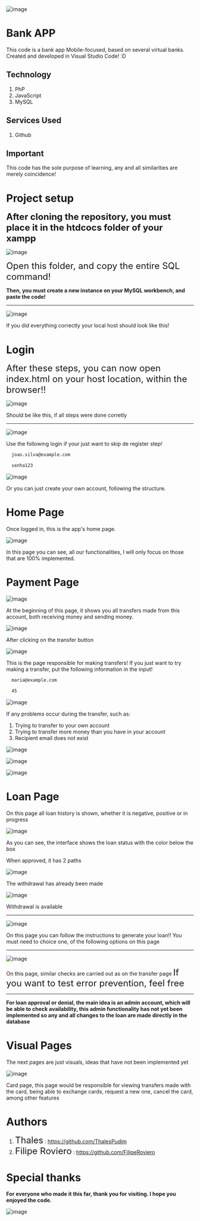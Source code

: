 ![image](https://github.com/ThalesPudim/BankSystemAPP/assets/160556088/a9f588c0-8be2-4b98-8fac-709447666aae)

# Bank APP
This code is a bank app Mobile-focused, based on several virtual banks. Created and developed in Visual Studio Code! :D

## Technology

1. PhP
2. JavaScript
3. MySQL

## Services Used

1. Github

## Important

This code has the sole purpose of learning, any and all similarities are merely coincidence! 

# Project setup

**<span style="font-size:24px;">After cloning the repository, you must place it in the htdcocs folder of your xampp</span>**

![image](https://github.com/ThalesPudim/BankSystemAPP/assets/160556088/37e56e13-48a8-40ca-8032-272d7468fe3f)

<span style="font-size:24px;">Open this folder, and copy the entire SQL command!</span>

**Then, you must create a new instance on your MySQL workbench, and paste the code!**

***

![image](https://github.com/ThalesPudim/BankSystemAPP/assets/160556088/daa4c053-0647-4c9c-95bd-176e05a19c7c)

If you did everything correctly your local host should look like this!

# Login

<span style="font-size:24px;">After these steps, you can now open index.html on your host location, within the browser!!</span>

![image](https://github.com/ThalesPudim/BankSystemAPP/assets/160556088/f6d1f90a-7758-467d-8a49-ab18c6009327)

Should be like this, if all steps were done corretly 

***

![image](https://github.com/ThalesPudim/BankSystemAPP/assets/160556088/ca483a7c-515d-4867-8405-169d99fc6c00)

Use the following login if your just want to skip de register step!

```bash
  joao.silva@example.com
```
```bash
  senha123
```

![image](https://github.com/ThalesPudim/BankSystemAPP/assets/160556088/5d39fa5e-b037-401d-bcdf-f19c4cfda3f5)

Or you can just create your own account, following the structure.

# Home Page

Once logged in, this is the app's home page.

![image](https://github.com/ThalesPudim/BankSystemAPP/assets/160556088/939968ed-a7ba-4d9b-a8e0-1757c0c80026)

In this page you can see, all our functionalities, I will only focus on those that are 100% implemented.

# Payment Page

![image](https://github.com/ThalesPudim/BankSystemAPP/assets/160556088/306e1d57-d54a-4560-976a-dd8720fd68b0)

At the beginning of this page, it shows you all transfers made from this account, both receiving money and sending money.

![image](https://github.com/ThalesPudim/BankSystemAPP/assets/160556088/e2c16d55-01dc-488a-94f9-2b27c76c1b44)

After clicking on the transfer button

![image](https://github.com/ThalesPudim/BankSystemAPP/assets/160556088/bb376cb6-0f8b-4e7a-810c-469fb5e09472)

This is the page responsible for making transfers! 
If you just want to try making a transfer, put the following information in the input!

```bash
  maria@example.com
```
```bash
  45
```
![image](https://github.com/ThalesPudim/BankSystemAPP/assets/160556088/f0e2efaf-991b-47ea-87af-d69ea7dc2c52)

If any problems occur during the transfer, such as:

1. Trying to transfer to your own account
2. Trying to transfer more money than you have in your account
3. Recipient email does not exist

![image](https://github.com/ThalesPudim/BankSystemAPP/assets/160556088/3e591dd6-ecaf-488c-b495-84897954e77c)

![image](https://github.com/ThalesPudim/BankSystemAPP/assets/160556088/02c8fb24-1084-4c06-a987-148e69e89d84)

![image](https://github.com/ThalesPudim/BankSystemAPP/assets/160556088/0e49278a-b3b8-4ab6-a94d-5a35bc2a50ed)

# Loan Page

On this page all loan history is shown, whether it is negative, positive or in progress

![image](https://github.com/ThalesPudim/BankSystemAPP/assets/160556088/023201b1-deb0-4fd5-ac08-1c4ef7fe7ef5)

As you can see, the interface shows the loan status with the color below the box

When approved, it has 2 paths

![image](https://github.com/ThalesPudim/BankSystemAPP/assets/160556088/798624ee-d976-46cf-ac81-b3f75aace01a)

The withdrawal has already been made

![image](https://github.com/ThalesPudim/BankSystemAPP/assets/160556088/996b3a3e-1d2e-4d31-849b-ef66683f8d42)

Withdrawal is available

***

![image](https://github.com/ThalesPudim/BankSystemAPP/assets/160556088/7ed15703-080f-4263-8e18-1e54d73eaa8d)

On this page you can follow the instructions to generate your loan!!
You must need to choice one, of the following options on this page

***

![image](https://github.com/ThalesPudim/BankSystemAPP/assets/160556088/f7bcce82-e0f0-4985-8fe7-c5a4920f3b43)

On this page, similar checks are carried out as on the transfer page
<span style="font-size:24px;">If you want to test error prevention, feel free</span>


***

**For loan approval or denial, the main idea is an admin account, which will be able to check availability, this admin functionality has not yet been implemented so any and all changes to the loan are made directly in the database**

# Visual Pages


The next pages are just visuals, ideas that have not been implemented yet

![image](https://github.com/ThalesPudim/BankSystemAPP/assets/160556088/9d91f6e9-1c36-4791-80b9-ab3253a98265)


Card page, this page would be responsible for viewing transfers made with the card, being able to exchange cards, request a new one, cancel the card, among other features

# Authors

1. <span style="font-size:24px;">Thales</span> : https://github.com/ThalesPudim
2. <span style="font-size:24px;">Filipe Roviero</span> : https://github.com/FilipeRoviero

# Special thanks

**For everyone who made it this far, thank you for visiting. I hope you enjoyed the code.**

![image](https://github.com/ThalesPudim/BankSystemAPP/assets/160556088/aa0d5d9a-f64c-4a52-bfb2-db731ab8412a)




